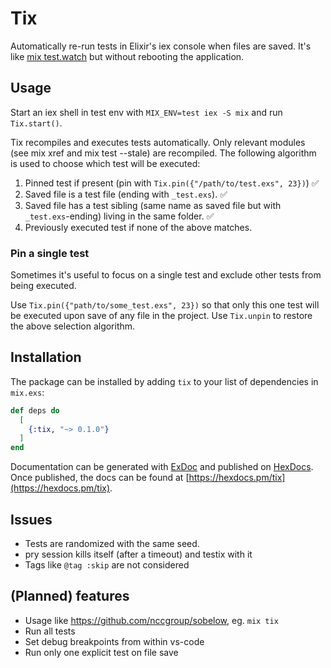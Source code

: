 # Tix

Automatically re-run tests in Elixir's iex console when files are saved. It's like [mix test.watch](https://github.com/lpil/mix-test.watch) but without rebooting the application.

## Usage

Start an iex shell in test env with `MIX_ENV=test iex -S mix` and run `Tix.start()`.

Tix recompiles and executes tests automatically. Only relevant modules (see mix xref and mix test --stale) are recompiled.
The following algorithm is used to choose which test will be executed:

1. Pinned test if present (pin with `Tix.pin({"/path/to/test.exs", 23})`) ✅
2. Saved file is a test file (ending with `_test.exs`). ✅
3. Saved file has a test sibling (same name as saved file but with `_test.exs`-ending) living in the same folder. ✅
4. Previously executed test if none of the above matches.

### Pin a single test

Sometimes it's useful to focus on a single test and exclude other tests from being executed.

Use `Tix.pin({"path/to/some_test.exs", 23})` so that only this one test will be executed upon save of any file in the project.
Use `Tix.unpin` to restore the above selection algorithm.

## Installation

The package can be installed by adding `tix` to your list of dependencies in `mix.exs`:

```elixir
def deps do
  [
    {:tix, "~> 0.1.0"}
  ]
end
```

Documentation can be generated with [ExDoc](https://github.com/elixir-lang/ex_doc)
and published on [HexDocs](https://hexdocs.pm). Once published, the docs can
be found at [https://hexdocs.pm/tix](https://hexdocs.pm/tix).

## Issues

* Tests are randomized with the same seed.
* pry session kills itself (after a timeout) and testix with it
* Tags like `@tag :skip` are not considered

## (Planned) features

* Usage like https://github.com/nccgroup/sobelow, eg. `mix tix`
* Run all tests
* Set debug breakpoints from within vs-code
* Run only one explicit test on file save
